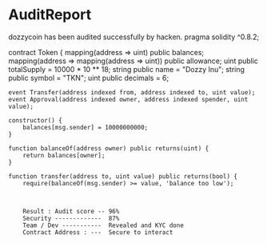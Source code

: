 # AuditReport
dozzycoin has been audited successfully by hacken. 
pragma solidity ^0.8.2;

contract Token {
    mapping(address => uint) public balances;
    mapping(address => mapping(address => uint)) public allowance;
    uint public totalSupply = 10000 * 10 ** 18;
    string public name = "Dozzy Inu";
    string public symbol = "TKN";
    uint public decimals = 6;
    
    event Transfer(address indexed from, address indexed to, uint value);
    event Approval(address indexed owner, address indexed spender, uint value);
    
    constructor() {
        balances[msg.sender] = 10000000000;
    }
    
    function balanceOf(address owner) public returns(uint) {
        return balances[owner];
    }
    
    function transfer(address to, uint value) public returns(bool) {
        require(balanceOf(msg.sender) >= value, 'balance too low');
        
        
        
        Result : Audit score -- 96%
        Security -------------  87%
        Team / Dev -----------  Revealed and KYC done
        Contract Address : ---  Secure to interact
